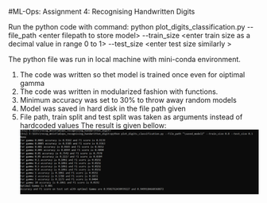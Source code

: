 #ML-Ops: 
Assignment 4:
Recognising Handwritten Digits

Run the python code with command: python plot_digits_classification.py --file_path \<enter filepath to store model\> --train_size \<enter train size as a decimal value in range 0 to 1\> --test_size \<enter test size similarly \>

The python file was run in local machine with mini-conda environment.
1. The code was written so thet model is trained once even for oiptimal gamma
2. The code was written in modularized fashion with functions.
3. Minimum accuracy was set to 30% to throw away random models
4. Model was saved in hard disk in the file path given
5. File path, train split and test split was taken as arguments instead of hardcoded values
The result is given bellow:
![](Images/a5.PNG)









